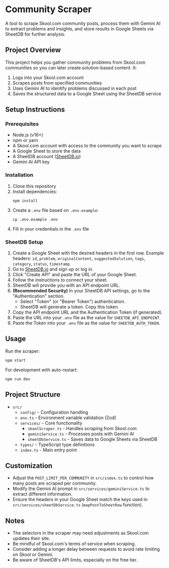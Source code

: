 # Community Scraper

A tool to scrape Skool.com community posts, process them with Gemini AI to extract problems and insights, and store results in Google Sheets via SheetDB for further analysis.

## Project Overview

This project helps you gather community problems from Skool.com communities so you can later create solution-based content. It:

1. Logs into your Skool.com account
2. Scrapes posts from specified communities
3. Uses Gemini AI to identify problems discussed in each post
4. Saves the structured data to a Google Sheet using the SheetDB service

## Setup Instructions

### Prerequisites

- Node.js (v16+)
- npm or yarn
- A Skool.com account with access to the community you want to scrape
- A Google Sheet to store the data
- A SheetDB account ([SheetDB.io](https://sheetdb.io/)) 
- Gemini AI API key

### Installation

1. Clone this repository
2. Install dependencies:
   ```
   npm install
   ```
3. Create a `.env` file based on `.env.example`:
   ```
   cp .env.example .env
   ```
4. Fill in your credentials in the `.env` file

### SheetDB Setup

1. Create a Google Sheet with the desired headers in the first row. Example headers:
   `id`, `problem`, `originalContent`, `suggestedSolution`, `tags`, `category`, `status`, `timestamp`
2. Go to [SheetDB.io](https://sheetdb.io/) and sign up or log in.
3. Click "Create API" and paste the URL of your Google Sheet.
4. Follow the instructions to connect your sheet.
5. SheetDB will provide you with an API endpoint URL.
6. **(Recommended Security)** In your SheetDB API settings, go to the "Authentication" section.
   - Select "Token" (or "Bearer Token") authentication.
   - SheetDB will generate a token. Copy this token.
7. Copy the API endpoint URL and the Authentication Token (if generated).
8. Paste the URL into your `.env` file as the value for `SHEETDB_API_ENDPOINT`.
9. Paste the Token into your `.env` file as the value for `SHEETDB_AUTH_TOKEN`.

## Usage

Run the scraper:

```
npm start
```

For development with auto-restart:

```
npm run dev
```

## Project Structure

- `src/`
  - `config/` - Configuration handling
  - `env.ts` - Environment variable validation (Zod)
  - `services/` - Core functionality
    - `skoolScraper.ts` - Handles scraping from Skool.com
    - `geminiService.ts` - Processes posts with Gemini AI
    - `sheetDbService.ts` - Saves data to Google Sheets via SheetDB
  - `types/` - TypeScript type definitions
  - `index.ts` - Main entry point

## Customization

- Adjust the `POST_LIMIT_PER_COMMUNITY` in `src/index.ts` to control how many posts are scraped per community.
- Modify the Gemini AI prompt in `src/services/geminiService.ts` to extract different information.
- Ensure the headers in your Google Sheet match the keys used in `src/services/sheetDbService.ts` (`mapPostToSheetRow` function).

## Notes

- The selectors in the scraper may need adjustments as Skool.com updates their site.
- Be mindful of Skool.com's terms of service when scraping.
- Consider adding a longer delay between requests to avoid rate limiting on Skool or Gemini.
- Be aware of SheetDB's API limits, especially on the free tier. 